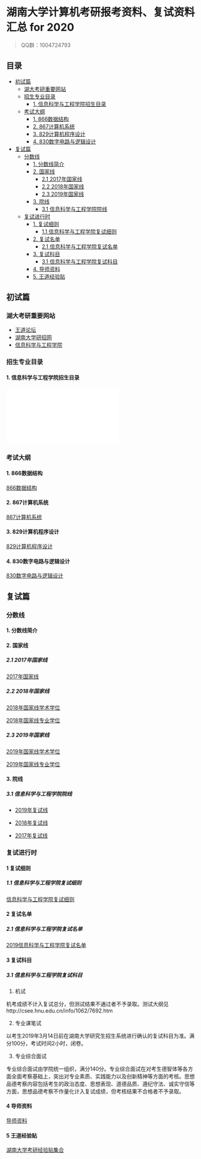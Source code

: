 # 湖南大学计算机考研报考资料、复试资料汇总 for 2020
> QQ群：1004724793

## 目录
* [初试篇](#初试篇)
   * [湖大考研重要网站](#湖大考研重要网站)
   * [招生专业目录](#招生专业目录)
       * [1. 信息科学与工程学院招生目录](#1-信息科学与工程学院招生目录)
    * [考试大纲](#考试大纲)
       * [1. 866数据结构](#1-866数据结构)
       * [2. 867计算机系统](#2-867计算机系统)
       * [3. 829计算机程序设计](#3-829计算机程序设计)
       * [4. 830数字电路与逻辑设计](#4-830数字电路与逻辑设计)
* [复试篇](#复试篇)
   * [分数线](#分数线)
       * [1. 分数线简介](#1-分数线简介)
       * [2. 国家线](#2-国家线)
            * [2.1 2017年国家线](#21-2017年国家线)
            * [2.2 2018年国家线](#22-2018年国家线)
            * [2.3 2019年国家线](#23-2019年国家线)
       * [3. 院线](#3-院线)
            * [3.1 信息科学与工程学院院线](#31-信息科学与工程学院院线)
   * [复试进行时](#复试进行时)
       * [1. 复试细则](#1-复试细则)
            * [1.1 信息科学与工程学院复试细则](#11-信息科学与工程学院复试细则)
       * [2. 复试名单](#2-复试名单)
            * [2.1 信息科学与工程学院复试名单](#21-信息科学与工程学院复试名单)
       * [3. 复试科目](#3-复试科目)
            * [3.1 信息科学与工程学院复试科目](#31-信息科学与工程学院复试科目)
       * [4. 导师资料](#4-导师资料)
       * [5. 王道经验贴](#5-王道经验贴)

## 初试篇
### 湖大考研重要网站
- [王道论坛](http://www.cskaoyan.com/forum-105-1.html)
- [湖南大学研招网](http://gra.hnu.edu.cn)
- [信息科学与工程学院](http://csee.hnu.edu.cn/)

### 招生专业目录
#### 1. 信息科学与工程学院招生目录
![2019年计算机学院硕士研究生招生专业目录](./湖南大学/初试/2019年中南大学硕士研究生招生简章及目录.pdf)

### 考试大纲
#### 1. 866数据结构
[866数据结构](./湖南大学/初试/866数据结构.doc)

#### 2. 867计算机系统
[867计算机系统](./湖南大学/初试/867计算机系统.doc)

#### 3. 829计算机程序设计
[829计算机程序设计](./湖南大学/初试/829计算机程序设计.doc)

#### 4. 830数字电路与逻辑设计
[830数字电路与逻辑设计](./湖南大学/初试/830数字电路与逻辑设计.doc)

## 复试篇
### 分数线
#### 1. 分数线简介

#### 2. 国家线
##### 2.1 2017年国家线
[2017年国家线](https://yz.chsi.com.cn/kyzx/kydt/201703/20170315/1591016940.html)

##### 2.2 2018年国家线
[2018年国家线学术学位](https://yz.chsi.com.cn/kyzx/kp/201803/20180316/1670298651.html)

[2018年国家线专业学位](https://yz.chsi.com.cn/kyzx/kp/201803/20180316/1670298653.html)

##### 2.3 2019年国家线
[2019年国家线学术学位](https://yz.chsi.com.cn/kyzx/kp/201903/20190315/1772265280.html)

[2019年国家线专业学位](https://yz.chsi.com.cn/kyzx/kp/201903/20190315/1772265285.html)

#### 3. 院线
##### 3.1 信息科学与工程学院院线
* [2019年复试线](https://yz.chsi.com.cn/kyzx/fsfsx34/201903/20190306/1770710418.html)

* [2018年复试线](https://yz.chsi.com.cn/kyzx/fsfsx34/201803/20180307/1664936075.html)

* [2017年复试线](https://yz.chsi.com.cn/kyzx/fsfsx34/201703/20170306/1589083359.html)

### 复试进行时
#### 1 复试细则
##### 1.1 信息科学与工程学院复试细则
[信息科学与工程学院复试细则](./湖南大学/复试/2019湖南大学复试细则.pdf)

#### 2 复试名单
##### 2.1 信息科学与工程学院复试名单
[2019信息科学与工程学院复试名单](./湖南大学/复试/复试名单公示.xlsx)

#### 3 复试科目
##### 3.1 信息科学与工程学院复试科目

1. 机试

机考成绩不计入复试总分，但测试结果不通过者不予录取。测试大纲见http://csee.hnu.edu.cn/info/1062/7692.htm

2. 专业课笔试

以考生2019年3月14日前在湖南大学研究生招生系统进行确认的复试科目为准。满分100分，考试时间2小时，闭卷。

3. 专业综合面试

专业综合面试由学院统一组织，满分140分。专业综合面试在对考生德智体等各方面全面考察基础上，突出对专业素质、实践能力以及创新精神等方面的考核。思想品德考察内容包括考生的政治态度、思想表现、道德品质、遵纪守法、诚实守信等方面，思想品德考察不作量化计入复试成绩，但考核结果不合格者不予录取。

#### 4 导师资料
[导师资料](http://csee.hnu.edu.cn/xygk/szll.htm)

#### 5 王道经验贴
[湖南大学考研经验贴集合](http://www.cskaoyan.com/thread-655044-1-1.html)